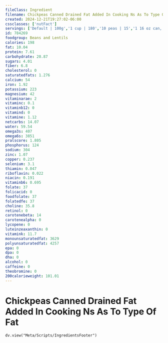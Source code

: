 ```yaml
---
fileClass: Ingredient
filename: Chickpeas Canned Drained Fat Added In Cooking Ns As To Type Of Fat
created: 2024-12-21T19:27:02-06:00
cssclasses: ['nutFact']
servings: ['Default | 100g','1 cup | 180','10 peas | 15','1 16 oz can, drained, yields | 320','1 oz, canned, drained, yields | 20']
id: 784269
foodgroup: Beans and Lentils
calories: 198
fat: 10.04
protein: 7.61
carbohydrate: 20.87
sugars: 4.01
fiber: 6.8
cholesterol: 0
saturatedfats: 1.276
calcium: 54
iron: 1.92
potassium: 223
magnesium: 42
vitaminarae: 2
vitaminc: 0.1
vitaminb12: 0
vitamind: 0
vitamine: 1.12
netcarbs: 14.07
water: 59.54
omega3s: 407
omega6s: 3851
pralscore: 1.805
phosphorus: 124
sodium: 304
zinc: 1.07
copper: 0.237
selenium: 3.1
thiamin: 0.047
riboflavin: 0.022
niacin: 0.191
vitaminb6: 0.695
folate: 37
folicacid: 0
foodfolate: 37
folatedfe: 37
choline: 35.8
retinol: 0
carotenebeta: 14
carotenealpha: 0
lycopene: 0
luteinzeaxanthin: 0
vitamink: 11.7
monounsaturatedfat: 3629
polyunsaturatedfat: 4257
epa: 0
dpa: 0
dha: 0
alcohol: 0
caffeine: 0
theobromine: 0
200calorieweight: 101.01
---
```


# Chickpeas Canned Drained Fat Added In Cooking Ns As To Type Of Fat

```dataviewjs
dv.view("Meta/Scripts/IngredientsFooter")
```